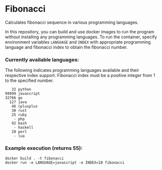 # Fibonacci
Calculates fibonacci sequence in various programming languages.

In this repository, you can build and use docker images to run the program without installing any programming languages. To run the container, specify environment variables `LANGUAGE` and `INDEX` with appropriate programming language and fibonacci index to obtain the fibonacci number.

### Currently available languages:
The following indicates programming languages available and their respective index support. Fibonacci index must be a positive integer from 1 to the specified number.
```
   32 python
99999 javascript
32766 go
  127 java
   46 cplusplus
   30 rust
   25 ruby
    - php
   92 bash
    - haskell
   28 perl
    - lua
```

### Example execution (returns 55):
```
docker build . -t fibonacci
docker run -e LANGUAGE=javascript -e INDEX=10 fibonacci
```
